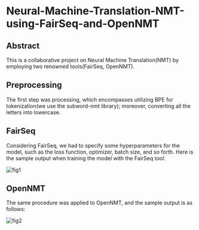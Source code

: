 # Neural-Machine-Translation-NMT-using-FairSeq-and-OpenNMT
## Abstract
This is a collaborative project on Neural Machine Translation(NMT) by employing two renowned tools(FairSeq, OpenNMT). 
## Preprocessing
The first step was processing, which encompasses utilizing BPE for tokenization(we use the subword-nmt library); moreover, converting all the letters into lowercase. 
## FairSeq
Considering FairSeq, we had to specify some hyperparameters for the model, such as the loss function, optimizer, batch size, and so forth.
Here is the sample output when training the model with the FairSeq tool:

![fig1](https://github.com/vassef/Neural-Machine-Translation-using-FairSeq-and-OpenNMT/blob/9243c47626d67c1c40de39f22244d81121d04ff4/Figures/FairSeq.png)

## OpenNMT
The same procedure was applied to OpenNMT, and the sample output is as follows:

![fig2](https://github.com/vassef/Neural-Machine-Translation-using-FairSeq-and-OpenNMT/blob/9243c47626d67c1c40de39f22244d81121d04ff4/Figures/FairSeq.png)

